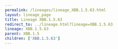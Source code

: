 ```yaml
---
permalink: /lineages/lineage_XBB.1.5.63.html
layout: lineage_page
title: Lineage XBB.1.5.63
redirect_to: ../lineage.html?lineage=XBB.1.5.63
lineage: XBB.1.5.63
parent: XBB.1.5
children: ['XBB.1.5.63']
---
```

